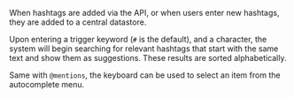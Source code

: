 When hashtags are added via the API, or when users enter new hashtags, they are added to a central datastore.

Upon entering a trigger keyword (`#` is the default), and a character, the system will begin searching for relevant hashtags
that start with the same text and show them as suggestions. These results are sorted alphabetically.

Same with `@mentions`, the keyboard can be used to select an item from the autocomplete menu.
